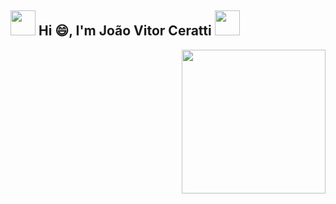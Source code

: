 <h2><img src="https://emojis.slackmojis.com/emojis/images/1643514974/10003/catjam.gif?1643514974" width="40"/> Hi 😄, I'm João Vitor Ceratti  <img src="https://emojis.slackmojis.com/emojis/images/1643509494/43812/sonic.gif?1643509494" width="40"/></h2>
<img align='right' src="https://media0.giphy.com/media/ua7vVw9awZKWwLSYpW/giphy.gif" width="230">


<!--
**JoaoCeratti/JoaoCeratti** is a ✨ _special_ ✨ repository because its `README.md` (this file) appears on your GitHub profile.

Here are some ideas to get you started:

- 🔭 I’m currently working on ...
- 🌱 I’m currently learning ...
- 👯 I’m looking to collaborate on ...
- 🤔 I’m looking for help with ...
- 💬 Ask me about ...
- 📫 How to reach me: ...
- 😄 Pronouns: ...
- ⚡ Fun fact: ...
-->

